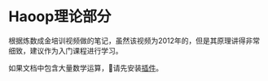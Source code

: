 # Haoop理论部分

根据炼数成金培训视频做的笔记，虽然该视频为2012年的，但是其原理讲得非常细致，建议作为入门课程进行学习。

如果文档中包含大量数学运算，请先安装[插件](https://chrome.google.com/webstore/detail/markdown-preview-plus/febilkbfcbhebfnokafefeacimjdckgl)。
